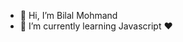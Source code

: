 - 👋 Hi, I’m Bilal Mohmand
- 🌱 I’m currently learning Javascript ❤


<!---
BilalMohmand58/BilalMohmand58 is a ✨ special ✨ repository because its `README.md` (this file) appears on your GitHub profile.
You can click the Preview link to take a look at your changes.
--->
